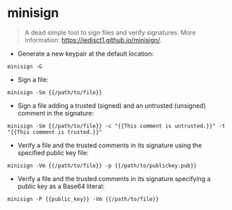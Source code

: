 # minisign

> A dead simple tool to sign files and verify signatures.
> More information: <https://jedisct1.github.io/minisign/>.

- Generate a new keypair at the default location:

`minisign -G`

- Sign a file:

`minisign -Sm {{/path/to/file}}`

- Sign a file adding a trusted (signed) and an untrusted (unsigned) comment in the signature:

`minisign -Sm {{/path/to/file}} -c "{{This comment is untrusted.}}" -t "{{This comment is trusted.}}"`

- Verify a file and the trusted comments in its signature using the specified public key file:

`minisign -Vm {{/path/to/file}} -p {{/path/to/publickey.pub}}`

- Verify a file and the trusted comments in its signature specifying a public key as a Base64 literal:

`minisign -P {{public_key}} -Vm {{/path/to/file}}`
